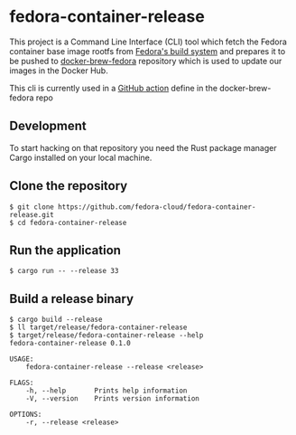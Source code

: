 fedora-container-release
========================

This project is a Command Line Interface (CLI) tool which fetch the Fedora container base image
rootfs from [Fedora's build system](https://koji.fedoraproject.org) and prepares it to be pushed to
[docker-brew-fedora](https://github.com/fedora-cloud/docker-brew-fedora) repository which is used to
update our images in the Docker Hub.

This cli is currently used in a [GitHub action](https://github.com/fedora-cloud/docker-brew-fedora/blob/master/.github/workflows/main.yml) define in the docker-brew-fedora repo


## Development

To start hacking on that repository you need the Rust package manager Cargo installed on your local machine.

## Clone the repository

```
$ git clone https://github.com/fedora-cloud/fedora-container-release.git
$ cd fedora-container-release
```

## Run the application

```
$ cargo run -- --release 33
```

## Build a release binary

```
$ cargo build --release
$ ll target/release/fedora-container-release
$ target/release/fedora-container-release --help
fedora-container-release 0.1.0

USAGE:
    fedora-container-release --release <release>

FLAGS:
    -h, --help       Prints help information
    -V, --version    Prints version information

OPTIONS:
    -r, --release <release>
```

